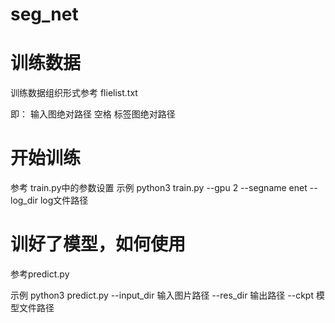 # seg_net

# 训练数据
训练数据组织形式参考 flielist.txt

即：
输入图绝对路径 空格 标签图绝对路径

# 开始训练
参考 train.py中的参数设置
示例
python3 train.py --gpu 2 --segname enet --log_dir log文件路径


# 训好了模型，如何使用

参考predict.py

示例
python3 predict.py --input_dir 输入图片路径  --res_dir 输出路径  --ckpt 模型文件路径